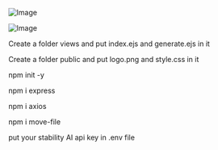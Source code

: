 ![Image](https://github.com/user-attachments/assets/3671e672-8193-4542-9022-3b3d59378677)


![Image](https://github.com/user-attachments/assets/704a0f06-9743-4cce-9e59-7db7193601b2)




Create a folder views
and put index.ejs and generate.ejs in it

Create a folder public
and put logo.png and style.css in it

npm init -y

npm i express


npm i axios


npm i move-file


put your stability AI api key in .env file
